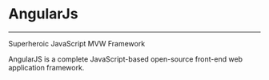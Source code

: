 # AngularJs
------------------------------------------------------

Superheroic JavaScript MVW Framework

AngularJS is a complete JavaScript-based open-source front-end web application framework.
